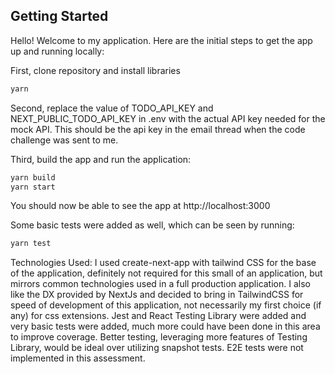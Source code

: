 ## Getting Started


Hello! Welcome to my application. Here are the initial steps to get the app up and running locally:


First, clone repository and install libraries


```bash
yarn
```


Second, replace the value of TODO_API_KEY and NEXT_PUBLIC_TODO_API_KEY in .env with the actual API key needed for the mock API. This should be the api key in the email thread when the code challenge was sent to me.




Third, build the app and run the application:


```bash
yarn build
yarn start
```


You should now be able to see the app at http://localhost:3000


Some basic tests were added as well, which can be seen by running:
```bash
yarn test
```


Technologies Used:
I used create-next-app with tailwind CSS for the base of the application, definitely not required for this small of an application, but mirrors common technologies used in a full production application. I also like the DX provided by NextJs and decided to bring in TailwindCSS for speed of development of this application, not necessarily my first choice (if any) for css extensions.
Jest and React Testing Library were added and very basic tests were added, much more could have been done in this area to improve coverage. Better testing, leveraging more features of Testing Library, would be ideal over utilizing snapshot tests. E2E tests were not implemented in this assessment.
 
